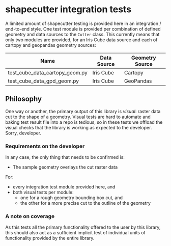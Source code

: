 # shapecutter integration tests

A limited amount of shapecutter testing is provided here in an integration / end-to-end style. One test module is provided per combination of defined geometry and data sources to the `Cutter` class. This currently means that only two modules are provided, for an Iris Cube data source and each of cartopy and geopandas geometry sources:

| Name | Data Source | Geometry Source |
|------|-------------|-----------------|
| test_cube_data_cartopy_geom.py | Iris Cube | Cartopy |
| test_cube_data_gpd_geom.py | Iris Cube | GeoPandas |

## Philosophy

One way or another, the primary output of this library is _visual_: raster data cut to the shape of a geometry. Visual tests are hard to automate and baking test result file into a repo is tedious, so in these tests we offload the visual checks that the library is working as expected to the developer. Sorry, developer.

### Requirements on the developer

In any case, the only thing that needs to be confirmed is:
* The sample geometry overlays the cut raster data

For:
* every integration test module provided here, and
* both visual tests per module:
  * one for a rough geometry bounding box cut, and
  * the other for a more precise cut to the outline of the geometry

### A note on coverage

As this tests all the primary functionality offered to the user by this library, this should also act as a sufficient implicit test of individual units of functionality provided by the entire library.
